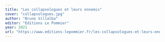 ```yaml
---
title: "Les collapsologues et leurs ennemis"
cover: "collapsologues.jpg"
author: "Bruno Villalba"
editor: "Editions Le Pommier"
year: 2021
url: "https://www.editions-lepommier.fr/les-collapsologues-et-leurs-ennemis"
---
```


